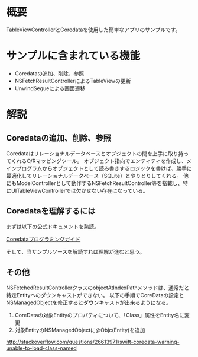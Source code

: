 # 概要
TableViewControllerとCoredataを使用した簡単なアプリのサンプルです。

# サンプルに含まれている機能
- Coredataの追加、削除、参照
- NSFetchResultControllerによるTableViewの更新
- UnwindSegueによる画面遷移

# 解説
## Coredataの追加、削除、参照
 Coredataはリレーショナルデータベースとオブジェクトの間を上手に取り持ってくれるO/Rマッピングツール。
 オブジェクト指向でエンティティを作成し、メインプログラムからオブジェクトとして読み書きするロジックを書けば、勝手に最適化してリレーショナルデータベース（SQLite）とやりとりしてくれる。
 他にもModelControllerとして動作するNSFetchResultController等を搭載し、特にUITableViewControllerでは欠かせない存在になっている。

## Coredataを理解するには
まずは以下の公式ドキュメントを熟読。

[Coredataプログラミングガイド](https://developer.apple.com/jp/documentation/CoreData.pdf)

そして、当サンプルソースを解読すれば理解が進むと思う。

## その他
NSFetchedResultControllerクラスのobjectAtIndexPathメソッドは、通常だと特定Entityへのダウンキャストができない。
以下の手順でCoreDataの設定とNSManagedObjectを修正するとダウンキャストが出来るようになる。
1. CoreDataの対象Entityのプロパティについて、「Class」属性をEntity名に変更
1. 対象EntityのNSManagedObjectに@Objc(Entity)を追加

http://stackoverflow.com/questions/26613971/swift-coredata-warning-unable-to-load-class-named

